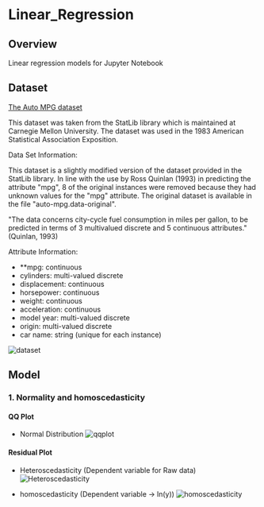 # Linear_Regression



## Overview

Linear regression models for Jupyter Notebook

## Dataset 

[The Auto MPG dataset](http://archive.ics.uci.edu/ml/machine-learning-databases/auto-mpg/)

This dataset was taken from the StatLib library which is maintained at Carnegie Mellon University. The dataset was used in the 1983 American Statistical Association Exposition.

Data Set Information:

This dataset is a slightly modified version of the dataset provided in the StatLib library. In line with the use by Ross Quinlan (1993) in predicting the attribute "mpg", 8 of the original instances were removed because they had unknown values for the "mpg" attribute. The original dataset is available in the file "auto-mpg.data-original".

"The data concerns city-cycle fuel consumption in miles per gallon, to be predicted in terms of 3 multivalued discrete and 5 continuous attributes." (Quinlan, 1993)

Attribute Information:

- **mpg: continuous
- cylinders: multi-valued discrete
- displacement: continuous
- horsepower: continuous
- weight: continuous
- acceleration: continuous
- model year: multi-valued discrete
- origin: multi-valued discrete
- car name: string (unique for each instance)

![dataset](https://user-images.githubusercontent.com/57882064/124872325-bcbe4880-df8a-11eb-8480-250f5ef7534e.png)


## Model

### 1. Normality and homoscedasticity

#### QQ Plot

- Normal Distribution
![qqplot](https://user-images.githubusercontent.com/57882064/124878410-b1bae680-df91-11eb-9242-118b3a5425d5.png)

#### Residual Plot

- Heteroscedasticity (Dependent variable for Raw data)
![Heteroscedasticity](https://user-images.githubusercontent.com/57882064/124874825-ceedb600-df8d-11eb-8e78-a2859b4960a8.png)

- homoscedasticity (Dependent variable -> ln(y))
![homoscedasticity](https://user-images.githubusercontent.com/57882064/124878189-71f3ff00-df91-11eb-968f-47169c2e2741.png)
